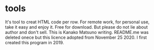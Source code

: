 # tools
It's tool to creat HTML code per row.
For remote work, for personal use, take it easy and enjoy it.
Free for download. But please do not lie about author and don't sell.
This is Kanako Matsuno writing.
README.me was deleted onece but this licence adopted from November 25 2020.
I first created this program in 2019.
